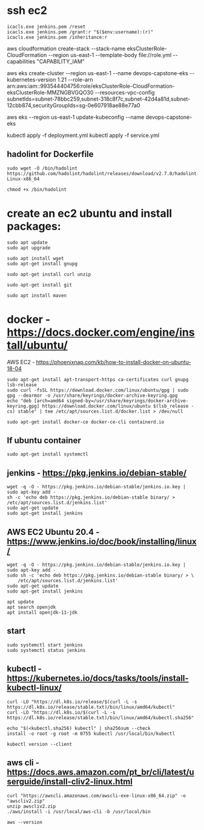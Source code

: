 # ssh ec2

```
icacls.exe jenkins.pem /reset
icacls.exe jenkins.pem /grant:r "$($env:username):(r)"
icacls.exe jenkins.pem /inheritance:r
```




aws cloudformation create-stack --stack-name eksClusterRole-CloudFormation --region us-east-1 --template-body file://role.yml --capabilities "CAPABILITY_IAM"

aws eks create-cluster --region us-east-1 --name devops-capstone-eks --kubernetes-version 1.21 --role-arn arn:aws:iam::993544404756:role/eksClusterRole-CloudFormation-eksClusterRole-MMZNGBVGQO30 --resources-vpc-config subnetIds=subnet-78bbc259,subnet-318c8f7c,subnet-42d4a81d,subnet-12cbb874,securityGroupIds=sg-0e607918ae88e77a0

aws eks --region us-east-1 update-kubeconfig --name devops-capstone-eks




kubectl apply -f deployment.yml
kubectl apply -f service.yml


## hadolint for Dockerfile
```
sudo wget -O /bin/hadolint https://github.com/hadolint/hadolint/releases/download/v2.7.0/hadolint-Linux-x86_64

chmod +x /bin/hadolint
```

# create an ec2 ubuntu and install packages:

```
sudo apt update
sudo apt upgrade

sudo apt install wget
sudo apt-get install gnupg

sudo apt-get install curl unzip

sudo apt-get install git

sudo apt install maven
```

# docker - https://docs.docker.com/engine/install/ubuntu/
AWS EC2 - https://phoenixnap.com/kb/how-to-install-docker-on-ubuntu-18-04

```
sudo apt-get install apt-transport-https ca-certificates curl gnupg lsb-release
sudo curl -fsSL https://download.docker.com/linux/ubuntu/gpg | sudo gpg --dearmor -o /usr/share/keyrings/docker-archive-keyring.gpg
echo "deb [arch=amd64 signed-by=/usr/share/keyrings/docker-archive-keyring.gpg] https://download.docker.com/linux/ubuntu $(lsb_release -cs) stable" | tee /etc/apt/sources.list.d/docker.list > /dev/null

sudo apt-get install docker-ce docker-ce-cli containerd.io
```

## If ubuntu container
```
sudo apt-get install systemctl
```

## jenkins - https://pkg.jenkins.io/debian-stable/

```
wget -q -O - https://pkg.jenkins.io/debian-stable/jenkins.io.key | sudo apt-key add -
sh -c 'echo deb https://pkg.jenkins.io/debian-stable binary/ > /etc/apt/sources.list.d/jenkins.list'
sudo apt-get update
sudo apt-get install jenkins
```

## AWS EC2 Ubuntu 20.4 - https://www.jenkins.io/doc/book/installing/linux/
```
wget -q -O - https://pkg.jenkins.io/debian-stable/jenkins.io.key | sudo apt-key add -
sudo sh -c 'echo deb https://pkg.jenkins.io/debian-stable binary/ > \
    /etc/apt/sources.list.d/jenkins.list'
sudo apt-get update
sudo apt-get install jenkins
```

```
apt update
apt search openjdk
apt install openjdk-11-jdk
```

## start
```
sudo systemctl start jenkins
sudo systemctl status jenkins
```

## kubectl - https://kubernetes.io/docs/tasks/tools/install-kubectl-linux/

```
curl -LO "https://dl.k8s.io/release/$(curl -L -s https://dl.k8s.io/release/stable.txt)/bin/linux/amd64/kubectl"
curl -LO "https://dl.k8s.io/$(curl -L -s https://dl.k8s.io/release/stable.txt)/bin/linux/amd64/kubectl.sha256"

echo "$(<kubectl.sha256) kubectl" | sha256sum --check
install -o root -g root -m 0755 kubectl /usr/local/bin/kubectl

kubectl version --client
```

## aws cli - https://docs.aws.amazon.com/pt_br/cli/latest/userguide/install-cliv2-linux.html

```
curl "https://awscli.amazonaws.com/awscli-exe-linux-x86_64.zip" -o "awscliv2.zip"
unzip awscliv2.zip
./aws/install -i /usr/local/aws-cli -b /usr/local/bin

aws --version
```